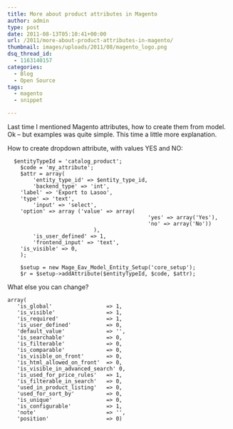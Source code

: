 ```yaml
---
title: More about product attributes in Magento
author: admin
type: post
date: 2011-08-13T05:10:41+00:00
url: /2011/more-about-product-attributes-in-magento/
thumbnail: images/uploads/2011/08/magento_logo.png
dsq_thread_id:
  - 1163140157
categories:
  - Blog
  - Open Source
tags:
  - magento
  - snippet

---
```

Last time I mentioned Magento attributes, how to create them from model. Ok &#8211; but examples was quite simple. This time a little more explanation.  
<!--more-->

  
How to create dropdown attribute, with values YES and NO:

```
  $entityTypeId = 'catalog_product';
    $code = 'my_attribute';
    $attr = array(
        'entity_type_id' => $entity_type_id,
        'backend_type' => 'int',
	'label' => 'Export to Lasoo',
	'type' => 'text',
        'input' => 'select',
	'option' => array ('value' => array(
                                            'yes' => array('Yes'), 
                                            'no' => array('No'))
                           ),
        'is_user_defined' => 1,
        'frontend_input' => 'text',
	'is_visible' => 0,
    );
	 
    $setup = new Mage_Eav_Model_Entity_Setup('core_setup');
    $r = $setup->addAttribute($entityTypeId, $code, $attr);
```

What else you can change?

```
array( 
   'is_global'                 => 1,
   'is_visible'                => 1,
   'is_required'               => 1,
   'is_user_defined'           => 0,
   'default_value'             => '',
   'is_searchable'             => 0,
   'is_filterable'             => 0,
   'is_comparable'             => 0,
   'is_visible_on_front'       => 0,
   'is_html_allowed_on_front'  => 0,
   'is_visible_in_advanced_search' 0,
   'is_used_for_price_rules'   => 1,
   'is_filterable_in_search'   => 0,
   'used_in_product_listing'   => 0,
   'used_for_sort_by'          => 0,
   'is_unique'                 => 0,
   'is_configurable'           => 1,
   'note'                      => '',
   'position'                  => 0) 
```